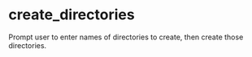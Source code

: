# create_directories

Prompt user to enter names of directories to create, then create those directories.
